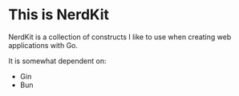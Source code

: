 # This is NerdKit

NerdKit is a collection of constructs I like to use when creating web applications
with Go.

It is somewhat dependent on:

* Gin
* Bun

